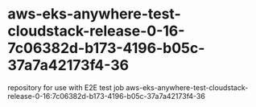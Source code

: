 # aws-eks-anywhere-test-cloudstack-release-0-16-7c06382d-b173-4196-b05c-37a7a42173f4-36
repository for use with E2E test job aws-eks-anywhere-test-cloudstack-release-0-16:7c06382d-b173-4196-b05c-37a7a42173f4-36
